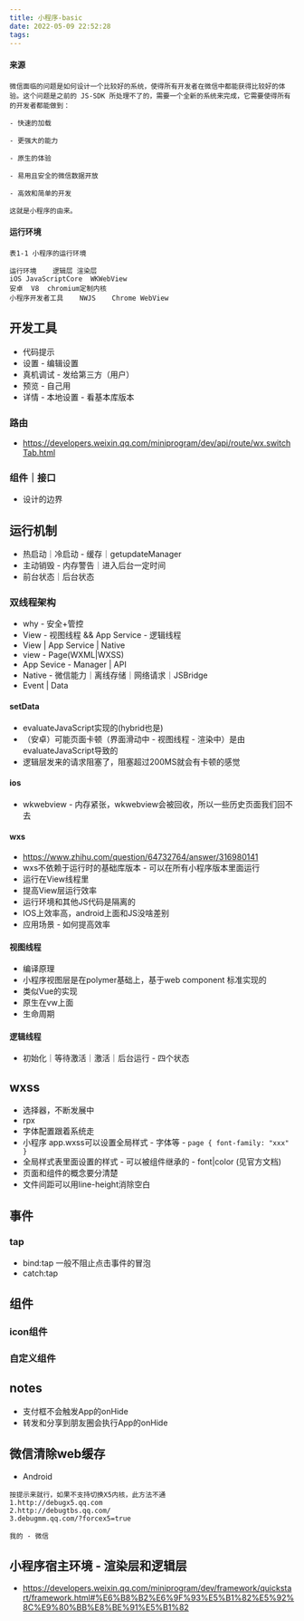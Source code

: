 ```yaml
---
title: 小程序-basic
date: 2022-05-09 22:52:28
tags:
---
```


#### 来源
```
​微信面临的问题是如何设计一个比较好的系统，使得所有开发者在微信中都能获得比较好的体验。这个问题是之前的 JS-SDK 所处理不了的，需要一个全新的系统来完成，它需要使得所有的开发者都能做到：

- 快速的加载

- 更强大的能力

- 原生的体验

- 易用且安全的微信数据开放

- 高效和简单的开发

这就是小程序的由来。
```
#### 运行环境
```
表1-1 小程序的运行环境

运行环境	逻辑层	渲染层
iOS	JavaScriptCore	WKWebView
安卓	V8	chromium定制内核
小程序开发者工具	NWJS	Chrome WebView
```

## 开发工具
- 代码提示
- 设置 - 编辑设置
- 真机调试 - 发给第三方（用户）
- 预览 - 自己用
- 详情 - 本地设置 - 看基本库版本

### 路由
- https://developers.weixin.qq.com/miniprogram/dev/api/route/wx.switchTab.html

### 组件｜接口
- 设计的边界

## 运行机制
- 热启动｜冷启动 - 缓存｜getupdateManager 
- 主动销毁 - 内存警告｜进入后台一定时间
- 前台状态｜后台状态

### 双线程架构
- why - 安全+管控
- View - 视图线程 && App Service - 逻辑线程
- View | App Service | Native
- view - Page(WXML|WXSS)
- App Sevice - Manager | API
- Native - 微信能力｜离线存储｜网络请求｜JSBridge
- Event | Data

#### setData
- evaluateJavaScript实现的(hybrid也是)
- （安卓）可能页面卡顿（界面滑动中 - 视图线程 - 渲染中）是由evaluateJavaScript导致的
-  逻辑层发来的请求阻塞了，阻塞超过200MS就会有卡顿的感觉
#### ios
- wkwebview - 内存紧张，wkwebview会被回收，所以一些历史页面我们回不去

#### wxs
- https://www.zhihu.com/question/64732764/answer/316980141
- wxs不依赖于运行时的基础库版本 - 可以在所有小程序版本里面运行
- 运行在View线程里
- 提高View层运行效率
- 运行环境和其他JS代码是隔离的
- IOS上效率高，android上面和JS没啥差别
- 应用场景 - 如何提高效率

#### 视图线程
- 编译原理
- 小程序视图层是在polymer基础上，基于web component 标准实现的
- 类似Vue的实现
- 原生在vw上面
- 生命周期

#### 逻辑线程
- 初始化｜等待激活｜激活｜后台运行 - 四个状态

## wxss
- 选择器，不断发展中
- rpx
- 字体配置跟着系统走
- 小程序 app.wxss可以设置全局样式 - 字体等 - ```page { font-family: "xxx" }```
- 全局样式表里面设置的样式 - 可以被组件继承的 - font|color (见官方文档)
- 页面和组件的概念要分清楚
- 文件间距可以用line-height消除空白

## 事件
### tap
- bind:tap 一般不阻止点击事件的冒泡
- catch:tap

## 组件

### icon组件


### 自定义组件





## notes
- 支付框不会触发App的onHide
- 转发和分享到朋友圈会执行App的onHide


## 微信清除web缓存
- Android
```
按提示来就行，如果不支持切换X5内核，此方法不通
1.http://debugx5.qq.com
2.http://debugtbs.qq.com/
3.debugmm.qq.com/?forcex5=true 

我的 - 微信
```

## 小程序宿主环境 - 渲染层和逻辑层
- https://developers.weixin.qq.com/miniprogram/dev/framework/quickstart/framework.html#%E6%B8%B2%E6%9F%93%E5%B1%82%E5%92%8C%E9%80%BB%E8%BE%91%E5%B1%82